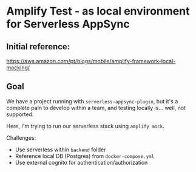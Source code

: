 # Amplify Test - as local environment for Serverless AppSync 

## Initial reference:
https://aws.amazon.com/pt/blogs/mobile/amplify-framework-local-mocking/

## Goal
We have a project running with `serverless-appsync-plugin`, but it's a complete pain to develop within a team, and testing locally is... well, not supported.

Here, I'm trying to run our serverless stack using `amplify mock`.

Challenges:
- Use serverless within `backend` folder
- Reference local DB (Postgres) from `docker-compose.yml`
- Use external cognito for authentication/authorization

